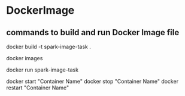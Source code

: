 # DockerImage


## commands to build and run Docker Image file
docker build -t spark-image-task .

docker images

docker run spark-image-task  

docker start "Container Name"
docker stop "Container Name"
docker restart "Container Name"

